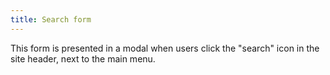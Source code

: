 ```yaml
---
title: Search form
---
```

This form is presented in a modal when users click the "search" icon in the site header, next to the main menu.